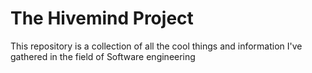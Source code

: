 # The Hivemind Project

This repository is a collection of all the cool things and information I've gathered in the field of Software engineering
